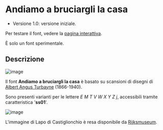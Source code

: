 # Andiamo a bruciargli la casa
- Versione 1.0: versione iniziale.

Per testare il font, vedere la [pagina interattiva](https://m-casanova.github.io/AndiamoABruciargliLaCasa/).

È solo un font sperimentale.

## Descrizione
![image](andiamo_1.jpg)

Il font **Andiamo a bruciargli la casa** è basato su scansioni di disegni di [Albert Angus Turbayne](https://catalog.hathitrust.org/Record/103060432) (1866-1940).

Sono presenti varianti per le lettere _E M T V W X Y Z j_, accessibili tramite caratteristica '**ss01**'.

![image](andiamo_2.jpg)

L'immagine di Lapo di Castiglionchio è resa disponibile da [Rijksmuseum](http://hdl.handle.net/10934/RM0001.COLLECT.186842).
